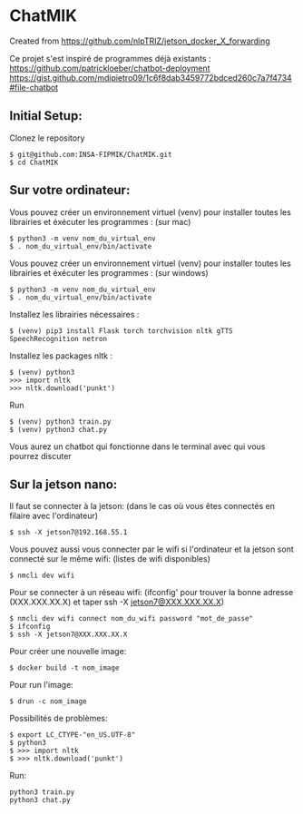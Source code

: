 # ChatMIK

Created from https://github.com/nlpTRIZ/jetson_docker_X_forwarding

Ce projet s'est inspiré de programmes déjà existants :
https://github.com/patrickloeber/chatbot-deployment
https://gist.github.com/mdipietro09/1c6f8dab3459772bdced260c7a7f4734#file-chatbot

## Initial Setup:
Clonez le repository
```
$ git@github.com:INSA-FIPMIK/ChatMIK.git
$ cd ChatMIK
```

## Sur votre ordinateur:
Vous pouvez créer un environnement virtuel (venv) pour installer toutes les librairies  et éxécuter les programmes : (sur mac)

```
$ python3 -m venv nom_du_virtual_env
$ . nom_du_virtual_env/bin/activate
```
Vous pouvez créer un environnement virtuel (venv) pour installer toutes les librairies  et éxécuter les programmes : (sur windows)

```
$ python3 -m venv nom_du_virtual_env
$ . nom_du_virtual_env/bin/activate
```
Installez les librairies nécessaires :
```
$ (venv) pip3 install Flask torch torchvision nltk gTTS SpeechRecognition netron
```
Installez les packages nltk :
```
$ (venv) python3
>>> import nltk
>>> nltk.download('punkt')
```

Run
```
$ (venv) python3 train.py
$ (venv) python3 chat.py
```
Vous aurez un chatbot qui fonctionne dans le terminal avec qui vous pourrez discuter

## Sur la jetson nano:
Il faut se connecter à la jetson: (dans le cas où vous êtes connectés en filaire avec l'ordinateur)
```
$ ssh -X jetson7@192.168.55.1 

```
Vous pouvez aussi vous connecter par le wifi si l'ordinateur et la jetson sont connecté sur le même wifi: (listes de wifi disponibles)
```
$ nmcli dev wifi
```
Pour se connecter à un réseau wifi: (ifconfig' pour trouver la bonne adresse (XXX.XXX.XX.X) et taper ssh -X jetson7@XXX.XXX.XX.X)
```
$ nmcli dev wifi connect nom_du_wifi password "mot_de_passe"
$ ifconfig
$ ssh -X jetson7@XXX.XXX.XX.X
```
Pour créer une nouvelle image:

```
$ docker build -t nom_image
```

Pour run l'image:

```
$ drun -c nom_image
```

Possibilités de problèmes:
```
$ export LC_CTYPE-"en_US.UTF-8"
$ python3
$ >>> import nltk
$ >>> nltk.download('punkt')
```

Run:
```
python3 train.py
python3 chat.py
```
